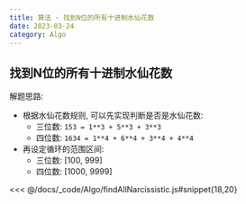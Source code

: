 ```yaml
---
title: 算法 - 找到N位的所有十进制水仙花数
date: 2023-03-24
category: Algo
---
```


## 找到N位的所有十进制水仙花数 <Badge text="easy" />

解题思路:

- 根据水仙花数规则, 可以先实现判断是否是水仙花数:
  - 三位数: `153 = 1**3 + 5**3 + 3**3`
  - 四位数: `1634 = 1**4 + 6**4 + 3**4 + 4**4`
- 再设定循环的范围区间:
  - 三位数: [100, 999]
  - 四位数: [1000, 9999]

<<< @/docs/_code/Algo/findAllNarcissistic.js#snippet{18,20}
